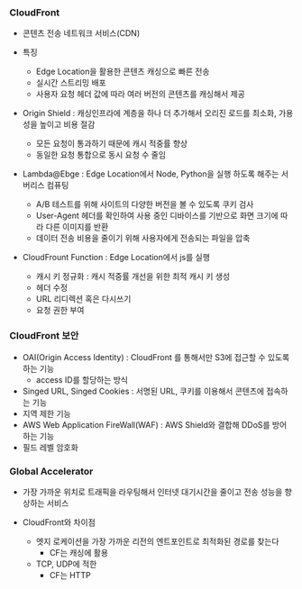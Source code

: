 ### CloudFront 
- 콘텐츠 전송 네트워크 서비스(CDN)

- 특징
	- Edge Location을 활용한 콘텐츠 캐싱으로 빠른 전송
	- 실시간 스트리밍 배포
	- 사용자 요청 헤더 값에 따라 여러 버전의 콘텐츠를 캐싱해서 제공

- Origin Shield : 캐싱인프라에 계층을 하나 더 추가해서 오리진 로드를 최소화, 가용성을 높이고 비용 절감
	- 모든 요청이 통과하기 때문에 캐시 적중률 향상
	- 동일한 요청 통합으로 동시 요청 수 줄임

- Lambda@Ebge : Edge Location에서 Node, Python을 실행 하도록 해주는 서버리스 컴퓨팅
	- A/B  테스트를 위해 사이트의 다양한 버전을 볼 수 있도록 쿠키 검사
	- User-Agent 헤더를 확인하여 사용 중인 디바이스를 기반으로 화면 크기에 따라 다른 이미지를 반환
	- 데이터 전송 비용을 줄이기 위해 사용자에게 전송되는 파일을 압축
- CloudFrount Function : Edge Location에서 js를 실행
	- 캐시 키 정규화 : 캐시 적중률 개선을 위한 최적 캐시 키 생성
	- 헤더 수정
	- URL 리디렉션 혹은 다시쓰기
	- 요청 권한 부여

### CloudFront 보안
- OAI(Origin Access Identity) : CloudFront 를 통해서만 S3에 접근할 수 있도록 하는 기능
	- access ID를 할당하는 방식
- Singed URL, Singed Cookies : 서명된 URL, 쿠키를 이용해서 콘텐츠에 접속하는 기능
- 지역 제한 기능
- AWS Web Application FireWall(WAF) : AWS Shield와 결합해 DDoS를 방어 하는 기능
- 필드 레벨 암호화

### Global Accelerator
- 가장 가까운 위치로 트래픽을 라우팅해서 인터넷 대기시간을 줄이고 전송 성능을 향상하는 서비스

- CloudFront와 차이점
	- 엣지 로케이션을 가장 가까운 리전의 엔트포인트로 최적화된 경로를 찾는다
		- CF는 캐싱에 활용
	- TCP, UDP에 적한
		- CF는 HTTP